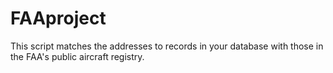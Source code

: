 # FAAproject

This script matches the addresses to records in your database with those in the FAA's public aircraft registry. 
